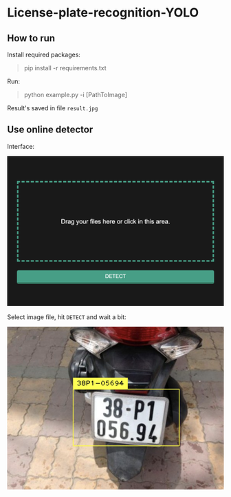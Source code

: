 # License-plate-recognition-YOLO



## How to run

Install required packages:
> pip install -r requirements.txt

Run:
> python example.py -i [PathToImage]

Result's saved in file `result.jpg`

## Use online detector

Interface:

![alt text](1.png)

Select image file, hit `DETECT` and wait a bit:

![alt text](2.png)
